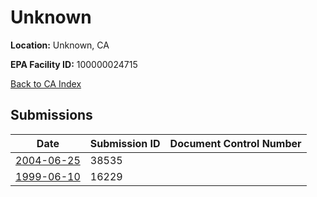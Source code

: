 # Unknown

**Location:** Unknown, CA

**EPA Facility ID:** 100000024715

[Back to CA Index](../../index.md)

## Submissions

| Date | Submission ID | Document Control Number |
|------|--------------|-------------------------|
| [2004-06-25](submissions/38535.md) | 38535 |  |
| [1999-06-10](submissions/16229.md) | 16229 |  |
